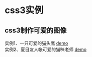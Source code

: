 # css3实例
## css3制作可爱的图像
实例1、一只可爱的猫头鹰
[demo](https://xiaoyingbaby.github.io/CSS3-practice/猫头鹰/css3制作猫头鹰.html)<br/>
实例2、夏目友人帐可爱的猫咪老师
[demo](https://xiaoyingbaby.github.io/CSS3-practice/猫咪老师/css3制作猫咪老师.html)<br/>
